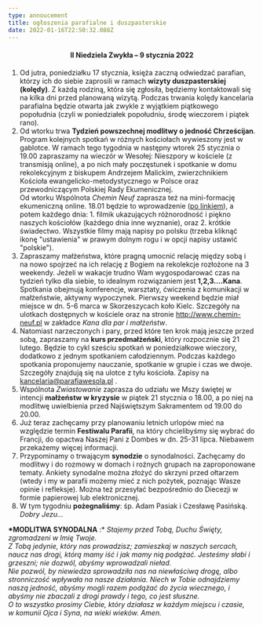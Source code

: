 ```yaml
---
type: annoucement
title: ogłoszenia parafialne i duszpasterskie
date: 2022-01-16T22:50:32.088Z
---
```

<!--StartFragment-->

<h4 style="text-align:center;">II Niedziela Zwykła – 9 stycznia 2022</h4>

1. Od jutra, poniedziałku 17 stycznia, księża zaczną odwiedzać parafian, którzy ich do siebie zaprosili w ramach **wizyty duszpasterskiej (kolędy)**. Z każdą rodziną, która się zgłosiła, będziemy kontaktowali się na kilka dni przed planowaną wizytą. Podczas trwania kolędy kancelaria parafialna będzie otwarta jak zwykle z wyjątkiem piątkowego popołudnia (czyli w poniedziałek popołudniu, środę wieczorem i piątek rano).
2. Od wtorku trwa **Tydzień powszechnej modlitwy o jedność Chrześcijan**. Program kolejnych spotkań w różnych kościołach wywieszony jest w gablotce. W ramach tego tygodnia w następny wtorek 25 stycznia o 19.00 zapraszamy na wieczór w Wesołej: Nieszpory w kościele (z transmisją online), a po nich mały poczęstunek i spotkanie w domu rekolekcyjnym z biskupem Andrzejem Malickim, zwierzchnikiem Kościoła ewangelicko-metodystycznego w Polsce oraz przewodniczącym Polskiej Rady Ekumenicznej.\
   Od wtorku Wspólnota *Chemin Neuf* zaprasza też na mini-formację ekumeniczną online. 18.01 będzie to wprowadzenie ([po linkiem](https://www.youtube.com/watch?v=zWZCO46wSaM)), a potem każdego dnia: 1. filmik ukazujących różnorodność i piękno naszych kościołów (każdego dnia inne wyznanie), oraz 2. krótkie świadectwo. Wszystkie filmy mają napisy po polsku (trzeba kliknąć ikonę "ustawienia" w prawym dolnym rogu i w opcji napisy ustawić "polskie").
3. Zapraszamy małżeństwa, które pragną umocnić relację między sobą i na nowo spojrzeć na ich relację z Bogiem na rekolekcje rozłożone na 3 weekendy. Jeżeli w wakacje trudno Wam wygospodarować czas na tydzień tylko dla siebie, to idealnym rozwiązaniem jest **1,2,3….Kana**. Spotkania obejmują konferencje, warsztaty, ćwiczenia z komunikacji w małżeństwie, aktywny wypoczynek. Pierwszy weekend będzie miał miejsce w dn. 5-6 marca w Skorzeszycach koło Kielc. Szczegóły na ulotkach dostępnych w kościele oraz na stronie <http://www.chemin-neuf.pl> w zakładce *Kana dla par i małżeństw*.
4. Natomiast narzeczonych i pary, przed które ten krok mają jeszcze przed sobą, zapraszamy na **kurs przedmałżeński**, który rozpocznie się 21 lutego. Będzie to cykl sześciu spotkań w poniedziałkowe wieczory, dodatkowo z jednym spotkaniem całodziennym. Podczas każdego spotkania proponujemy nauczanie, spotkanie w grupie i czas we dwoje. Szczegóły znajdują się na ulotce z tyłu kościoła. Zapisy na [kancelaria@parafiawesola.pl](mailto:kancelaria@parafiawesola.pl) .
5. Wspólnota *Zwiastowanie* zaprasza do udziału we Mszy świętej w intencji **małżeństw w kryzysie** w piątek 21 stycznia o 18.00, a po niej na modlitwę uwielbienia przed Najświętszym Sakramentem od 19.00 do 20.00.
6. Już teraz zachęcamy przy planowaniu letnich urlopów mieć na względzie termin **Festiwalu Parafii**, na który chcielibyśmy się wybrać do Francji, do opactwa Naszej Pani z Dombes w dn. 25-31 lipca. Niebawem przekażemy więcej informacji.
7. Przypominamy o trwającym **synodzie** o synodalności. Zachęcamy do modlitwy i do rozmowy w domach i rożnych grupach na zaproponowane tematy. Ankiety synodalne można złożyć do skrzyni przed ołtarzem (wtedy i my w parafii możemy mieć z nich pożytek, poznając Wasze opinie i refleksje). Można też przesyłać bezpośrednio do Diecezji w formie papierowej lub elektronicznej.
8. W tym tygodniu **pożegnaliśmy**: śp. Adam Pasiak i Czesławę Pasińską. *Dobry Jezu…*

**\*MODLITWA SYNODALNA** :* *Stajemy przed Tobą, Duchu Święty, zgromadzeni w Imię Twoje.\
Z Tobą jedynie, który nas prowadzisz; zamieszkaj w naszych sercach,* *naucz nas drogi, którą mamy iść i jak mamy nią podążać.* *Jesteśmy słabi i grzeszni; nie dozwól, abyśmy wprowadzali nieład.\
Nie pozwól, by niewiedza sprowadziła nas na niewłaściwą drogę,* *albo stronniczość wpływała na nasze działania.* *Niech w Tobie odnajdziemy naszą jedność,* *abyśmy mogli razem podążać do życia wiecznego,* *i abyśmy nie zbaczali z drogi prawdy i tego, co jest słuszne.\
O to wszystko prosimy Ciebie, który działasz w każdym miejscu i czasie,\
w komunii Ojca i Syna, na wieki wieków. Amen.*

<!--EndFragment-->